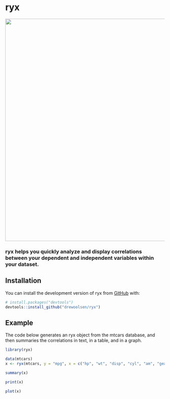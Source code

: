 # ryx

<img src="analysis.png" width="700"/>

### ryx helps you quickly analyze and display correlations between your dependent and independent variables within your dataset.

## Installation

You can install the development version of ryx from [GitHub](https://github.com/) with:

``` r
# install.packages("devtools")
devtools::install_github("drewoolsen/ryx")
```

## Example

The code below generates an ryx object from the mtcars database, and then summaries the correlations in text, in a table, and in a graph.

``` r
library(ryx)

data(mtcars)
x <- ryx(mtcars, y = "mpg", x = c("hp", "wt", "disp", "cyl", "am", "gear"))

summary(x)

print(x)

plot(x)
```
